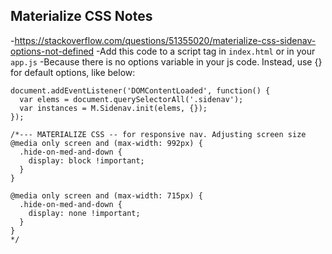 ## Materialize CSS Notes

-https://stackoverflow.com/questions/51355020/materialize-css-sidenav-options-not-defined
-Add this code to a script tag in `index.html` or in your `app.js`
-Because there is no options variable in your js code. Instead, use {} for default options, like below:

```
document.addEventListener('DOMContentLoaded', function() {
  var elems = document.querySelectorAll('.sidenav');
  var instances = M.Sidenav.init(elems, {});
});
```

```
/*--- MATERIALIZE CSS -- for responsive nav. Adjusting screen size
@media only screen and (max-width: 992px) {
  .hide-on-med-and-down {
    display: block !important;
  }
}

@media only screen and (max-width: 715px) {
  .hide-on-med-and-down {
    display: none !important;
  }
}
*/
```
